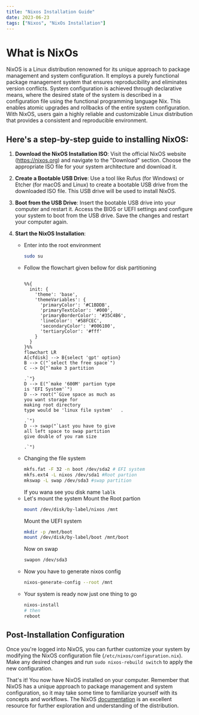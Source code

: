 ```yaml
---
title: "Nixos Installation Guide"
date: 2023-06-23
tags: ["Nixos", "NixOs Installation"]
---
```

# What is NixOs 
NixOS is a Linux distribution renowned for its unique approach to package management and system configuration. It employs a purely functional package management system that ensures reproducibility and eliminates version conflicts. System configuration is achieved through declarative means, where the desired state of the system is described in a configuration file using the functional programming language Nix. This enables atomic upgrades and rollbacks of the entire system configuration. With NixOS, users gain a highly reliable and customizable Linux distribution that provides a consistent and reproducible environment.

## Here's a step-by-step guide to installing NixOS:

1. **Download the NixOS Installation ISO**: Visit the official NixOS website (https://nixos.org) and navigate to the "Download" section. Choose the appropriate ISO file for your system architecture and download it.

2. **Create a Bootable USB Drive**: Use a tool like Rufus (for Windows) or Etcher (for macOS and Linux) to create a bootable USB drive from the downloaded ISO file. This USB drive will be used to install NixOS.

3. **Boot from the USB Drive**: Insert the bootable USB drive into your computer and restart it. Access the BIOS or UEFI settings and configure your system to boot from the USB drive. Save the changes and restart your computer again.

4. **Start the NixOS Installation**:
    * Enter into the root environment
        ```bash
        sudo su
        ```
    * Follow the flowchart given bellow for disk partitioning
        ```mermaid
                
        %%{
          init: {
            'theme': 'base',
            'themeVariables': {
              'primaryColor': '#C1BDDB',
              'primaryTextColor': '#000',
              'primaryBorderColor': '#35C4B6',
              'lineColor': '#58FCEC',
              'secondaryColor': '#006100',
              'tertiaryColor': '#fff'
            }
          }
        }%%
        flowchart LR
        A[cfdisk] --> B{select 'gpt' option}    
        B --> C("`select the free space`")    
        C --> D{"`make 3 partition

        .`"}
        D --> E("`make '600M' partion type 
        is 'EFI System'`")
        D --> root("`Give space as much as 
        you want storage for 
        making root directory 
        type would be 'linux file system'   .

        .`")
        D --> swap("`Last you have to give 
        all left space to swap partition 
        give double of you ram size

        .`")
        ```
    * Changing the file system 
        ```bash
        mkfs.fat -F 32 -n boot /dev/sda2 # EFI system
        mkfs.ext4 -L nixos /dev/sda1 #Root partion 
        mkswap -L swap /dev/sda3 #swap partition
        ```
        If you wana see you disk name `lablk`
    * Let's mount the system
        Mount the Root partion
        ```bash
        mount /dev/disk/by-label/nixos /mnt 
        ```
        Mount the UEFI system
        ```bash
        mkdir -p /mnt/boot
        mount /dev/disk/by-label/boot /mnt/boot
        ```
        Now on swap
        ```bash
        swapon /dev/sda3
        ```
    * Now you have to generate nixos config 
        ```bash
        nixos-generate-config --root /mnt
        ```
    * Your system is ready now just one thing to go
        ```bash
        nixos-install
        # then
        reboot
        ```

## Post-Installation Configuration 
Once you're logged into NixOS, you can further customize your system by modifying the NixOS configuration file (`/etc/nixos/configuration.nix`). Make any desired changes and run `sudo nixos-rebuild switch` to apply the new configuration.


That's it! You now have NixOS installed on your computer. Remember that NixOS has a unique approach to package management and system configuration, so it may take some time to familiarize yourself with its concepts and workflows. The NixOS [documentation](https://nixos.org/manual/nixos/stable) is an excellent resource for further exploration and understanding of the distribution.


<script type="module">
import mermaid from 'https://cdn.jsdelivr.net/npm/mermaid/dist/mermaid.esm.min.mjs';
mermaid.initialize({ startOnLoad: true });
</script>

<script src="https://giscus.app/client.js"
        data-repo="Yougraj/yougraj.github.io"
        data-repo-id="R_kgDOJzAsTQ"
        data-category="Announcements"
        data-category-id="DIC_kwDOJzAsTc4CXa6O"
        data-mapping="url"
        data-strict="0"
        data-reactions-enabled="1"
        data-emit-metadata="0"
        data-input-position="bottom"
        data-theme="dark"
        data-lang="en"
        crossorigin="anonymous"
        async>
</script>

<script async src="https://pagead2.googlesyndication.com/pagead/js/adsbygoogle.js?client=ca-pub-2419248686582582" crossorigin="anonymous"></script>
